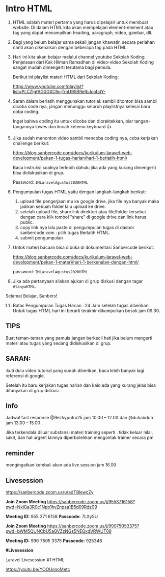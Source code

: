 # Intro HTML

1. HTML adalah materi pertama yang harus dipelajari untuk membuat website. Di dalam HTML kita akan mempelajari element-element atau tag yang dapat menampilkan heading, paragraph, video, gambar, dll.
2. Bagi yang belum belajar sama sekali jangan khawatir, secara perlahan nanti akan dikenalkan dengan beberapa tag pada HTML.
3. Hari ini kita akan belajar melalui channel youtube Sekolah Koding. Penjelasan dari Kak Hilman Ramadhan di video-video Sekolah Koding sangat mudah dimengerti terutama bagi pemula.
   
   Berikut ini playlist materi HTML dari Sekolah Koding:
   
   https://www.youtube.com/playlist?list=PLCZlgfAG0GXC9ojTmU95BRefbJoi4clY-

4. Saran dalam berlatih menggunakan tutorial: sambil ditonton bisa sambil dicoba code nya, jangan menunggu seluruh playlistnya selesai baru coba coding.

    Ingat bahwa coding itu untuk dicoba dan dipraktekkan, biar tangan-tangannya luwes dan lincah ketemu keyboard 👍
    
5. Jika sudah menonton video sambil mencoba coding nya, coba kerjakan challenge berikut:
   
   https://blog.sanbercode.com/docs/kurikulum-laravel-web-development/pekan-1-tugas-harian/hari-1-berlatih-html/

    Baca instruksi soalnya terlebih dahulu jika ada yang kurang dimengerti bisa didiskusikan di grup.

    Password: `IMLaravelAgustus2020HTML`

6. Pengumpulan tugas HTML yaitu dengan langkah-langkah berikut: 
   1. upload file pengerjaan mu ke google drive. jika file nya banyak maka jadikan sebuah folder lalu upload ke drive.
   2. setelah upload file, share link  direktori atau file/folder tersebut dengan cara klik tombol "share" di google drive dan link harus public.
   3. copy link nya lalu paste di  pengumpulan tugas di dasbor  sanbercode.com : pilih tugas Berlatih HTML.
   4. submit pengumpulan
7. Untuk materi bacaan bisa dibuka di dokumentasi Sanbercode berikut: 
    
    https://blog.sanbercode.com/docs/kurikulum-laravel-web-development/pekan-1-materi/hari-1-berkenalan-dengan-html/

    password: `IMLaravelAgustus2020HTML`

8.  Jika ada pertanyaan silakan ajukan di grup diskusi dengan tagar `#tanyaHTML`.
   
   Selamat Belajar, Sanbers!

11. Batas Pengumpulan Tugas Harian : 24 Jam setelah tugas diberikan. Untuk tugas HTML hari ini berarti terakhir dikumpulkan besok jam 09.30.

## TIPS

Buat teman-teman yang pemula jangan berkecil hati jika belum mengerti materi atau tugas yang sedang didiskusikan di grup. 

## SARAN:

ikuti dulu video tutorial yang sudah diberikan, baca lebih banyak lagi referensi di google. 

Setelah itu baru kerjakan tugas harian dan kalo ada yang kurang jelas bisa ditanyakan di grup diskusi.

## Info

Jadwal fast response @Rezkyputra25 jam 10.00 – 12.00 dan @duhabduh jam 13.00 – 15.00 .

Jika terkendala diluar substansi materi training seperti : tidak keluar nilai,  sakit, dan hal urgent lainnya diperbolehkan mengontak trainer secara pm

## reminder 

mengingatkan kembali akan ada live session jam 16.00

## Livesession

https://sanbercode.zoom.us/u/adTBIewcZy

**Join Zoom Meeting**
https://sanbercode.zoom.us/j/9553716158?pwd=NklGa3R0c1Npb1hvZnpsa1B5d09Rdz09

**Meeting ID:** 955 371 6158
**Passcode:** 7LXy5U

**Join Zoom Meeting**
https://sanbercode.zoom.us/j/99075053375?pwd=bWM5QUNCbU5aQVZzNGs5NEQxdVRWUT09

**Meeting ID:** 990 7505 3375
**Passcode:** 925348

**#Livesession**

Laravel Livesession #1 HTML

https://youtu.be/YOOUonoMetc
